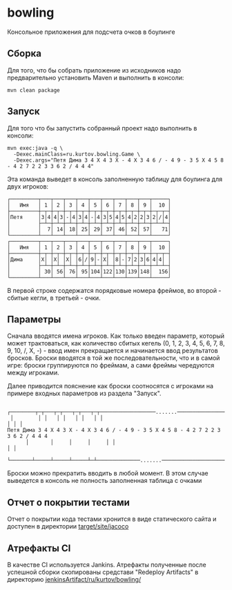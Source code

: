# bowling
Консольное приложения для подсчета очков в боулинге

## Сборка
Для того, что бы собрать приложение из исходников надо предварительно установить Maven и выполнить в консоли:
```
mvn clean package
```

## Запуск
Для того что бы запустить собранный проект надо выполнить в консоли:
```
mvn exec:java -q \
  -Dexec.mainClass=ru.kurtov.bowling.Game \
  -Dexec.args="Петя Дима 3 4 X 4 3 X - 4 X 3 4 6 / - 4 9 - 3 5 X 4 5 8 - 4 2 7 2 2 3 3 6 2 / 4 4 4"
```

Эта команда выведет в консоль заполненную таблицу для боулинга для двух игроков:
```
┌─────────┬───┬───┬───┬───┬───┬───┬───┬───┬───┬─────┐
│   Имя   │ 1 │ 2 │ 3 │ 4 │ 5 │ 6 │ 7 │ 8 │ 9 │  10 │
├─────────┼─┬─┼─┬─┼─┬─┼─┬─┼─┬─┼─┬─┼─┬─┼─┬─┼─┬─┼─┬─┬─┤
│Петя     │3│4│4│3│-│4│3│4│-│4│3│5│4│5│4│2│2│3│2│/│4│
│         ├─┴─┼─┴─┼─┴─┼─┴─┼─┴─┼─┴─┼─┴─┼─┴─┼─┴─┼─┴─┴─┤
│         │  7│ 14│ 18│ 25│ 29│ 37│ 46│ 52│ 57│   71│
└─────────┴───┴───┴───┴───┴───┴───┴───┴───┴───┴─────┘
┌─────────┬───┬───┬───┬───┬───┬───┬───┬───┬───┬─────┐
│   Имя   │ 1 │ 2 │ 3 │ 4 │ 5 │ 6 │ 7 │ 8 │ 9 │  10 │
├─────────┼─┬─┼─┬─┼─┬─┼─┬─┼─┬─┼─┬─┼─┬─┼─┬─┼─┬─┼─┬─┬─┤
│Дима     │X│ │X│ │X│ │6│/│9│-│X│ │8│-│7│2│3│6│4│4│ │
│         ├─┴─┼─┴─┼─┴─┼─┴─┼─┴─┼─┴─┼─┴─┼─┴─┼─┴─┼─┴─┴─┤
│         │ 30│ 56│ 76│ 95│104│122│130│139│148│  156│
└─────────┴───┴───┴───┴───┴───┴───┴───┴───┴───┴─────┘
```

В первой строке содержатся порядковые номера фреймов, во второй - сбитые кегли, в третьей - очки.

## Параметры
Сначала вводятся имена игроков. Как только введен параметр, который может трактоваться,
как количество сбитых кегель (0, 1, 2, 3, 4, 5, 6, 7, 8, 9, 10, /, X, -) - ввод имен прекращается и начинается ввод результатов бросков.
Броски вводятся в той же последовательности, что и в самой игре: броски группируются по фреймам, а сами фреймы чередуются между игроками.

Далее приводится пояснение как броски соотносятся с игроками на примере входных параметров из раздела "Запуск".
```
 ┌────────┬─┬───┬─┬───┬─┬───┬─┬──────────────────.......──────────────────┬─┬─┐
 │        │ │   │ │   │ │   │ │                                           │ │ │ 
Петя Дима 3 4 X 4 3 X - 4 X 3 4 6 / - 4 9 - 3 5 X 4 5 8 - 4 2 7 2 2 3 3 6 2 / 4 4 4
      │       │     │     │     │ │                                             │ │ 
      └───────┴─────┴─────┴─────┴─┴──────────────.......────────────────────────┴─┘
```

Броски можно прекратить вводить в любой момент. В этом случае выведется в консоль не полность заполненная таблица с очками

## Отчет о покрытии тестами
Отчет о покрытии кода тестами хронится в виде статического сайта и доступен в директории [target/site/jacoco](https://github.com/kurtov/bowling/tree/master/target/site/jacoco)

## Атрефакты CI
В качестве CI используется Jankins. Атрефакты полученные после успешной сборки скопированы средстави "Redeploy Artifacts" в директорию [jenkinsArtifact/ru/kurtov/bowling/](https://github.com/kurtov/bowling/tree/master/jenkinsArtifact/ru/kurtov/bowling)
